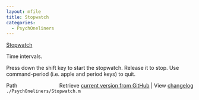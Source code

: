 ```yaml
---
layout: mfile
title: Stopwatch
categories:
  - PsychOneliners
---
```


[Stopwatch](/docs/Stopwatch)

Time intervals.

Press down the shift key to start the stopwatch.  Release it to stop.
Use command\-period \(i.e. apple and period keys\) to quit.



<div class="code_header" style="text-align:right;">
  <span style="float:left;">Path&nbsp;&nbsp;</span> <span class="counter">Retrieve <a href=
  "https://raw.github.com/Psychtoolbox-3/Psychtoolbox-3/beta/./PsychOneliners/Stopwatch.m">current version from GitHub</a> | View <a href=
  "https://github.com/Psychtoolbox-3/Psychtoolbox-3/commits/beta/./PsychOneliners/Stopwatch.m">changelog</a></span>
</div>
<div class="code">
  <code>./PsychOneliners/Stopwatch.m</code>
</div>
